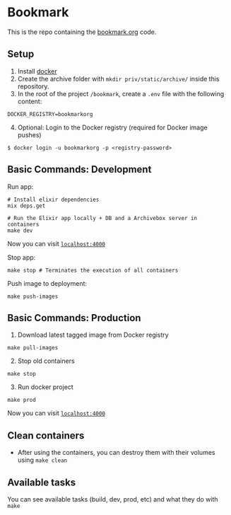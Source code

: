 # Bookmark

This is the repo containing the [bookmark.org](https://bookmark.org/) code.

## Setup

1. Install [docker](https://docs.docker.com/engine/install/)
2. Create the archive folder with `mkdir priv/static/archive/` inside this repository.
3. In the root of the project `/bookmark`, create a `.env` file with the following content:

```
DOCKER_REGISTRY=bookmarkorg
```

4. Optional: Login to the Docker registry (required for Docker image pushes)

```
$ docker login -u bookmarkorg -p <registry-password>
```

## Basic Commands: Development

Run app:

```
# Install elixir dependencies
mix deps.get

# Run the Elixir app locally + DB and a Archivebox server in containers
make dev
```

Now you can visit [`localhost:4000`](http://localhost:4000) 


Stop app:

```
make stop # Terminates the execution of all containers
```

Push image to deployment:

```
make push-images
```

## Basic Commands: Production

1. Download latest tagged image from Docker registry

```
make pull-images
```

2. Stop old containers

```
make stop
```

3. Run docker project

```
make prod
```


Now you can visit [`localhost:4000`](http://localhost:4000)

## Clean containers

* After using the containers, you can destroy them with their volumes using `make clean`

## Available tasks

You can see available tasks (build, dev, prod, etc) and what they do with `make`